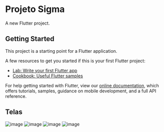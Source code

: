 # Projeto Sigma

A new Flutter project.

## Getting Started

This project is a starting point for a Flutter application.

A few resources to get you started if this is your first Flutter project:

- [Lab: Write your first Flutter app](https://flutter.dev/docs/get-started/codelab)
- [Cookbook: Useful Flutter samples](https://flutter.dev/docs/cookbook)

For help getting started with Flutter, view our
[online documentation](https://flutter.dev/docs), which offers tutorials,
samples, guidance on mobile development, and a full API reference.

## Telas

![image](https://user-images.githubusercontent.com/55416921/178627568-648ffe97-6404-4e39-8f02-1f606518f1ad.png)
![image](https://user-images.githubusercontent.com/55416921/178627686-af02429b-9f5c-40ba-b915-1d31591c46e2.png)
![image](https://user-images.githubusercontent.com/55416921/178627793-00e9423e-6101-4cc5-90e3-af3d6b098225.png)
![image](https://user-images.githubusercontent.com/55416921/178627894-f443bd6a-96fb-4bbd-bf0e-bcae2ae35cf6.png)

